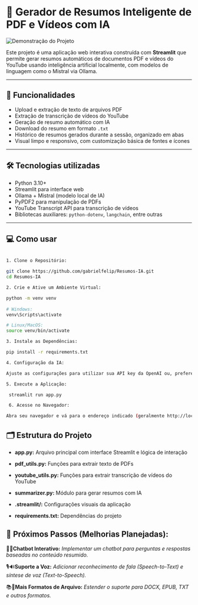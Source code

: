 # 📄 Gerador de Resumos Inteligente de PDF e Vídeos com IA

![Demonstração do Projeto](/resumo-ia.gif)


Este projeto é uma aplicação web interativa construída com **Streamlit** que permite gerar resumos automáticos de documentos PDF e vídeos do YouTube usando inteligência artificial localmente, com modelos de linguagem como o Mistral via Ollama.

---

## 🚀 Funcionalidades

- Upload e extração de texto de arquivos PDF  
- Extração de transcrição de vídeos do YouTube  
- Geração de resumo automático com IA  
- Download do resumo em formato `.txt`  
- Histórico de resumos gerados durante a sessão, organizado em abas  
- Visual limpo e responsivo, com customização básica de fontes e ícones  

---

## 🛠️ Tecnologias utilizadas

- Python 3.10+  
- Streamlit para interface web  
- Ollama + Mistral (modelo local de IA)  
- PyPDF2 para manipulação de PDFs  
- YouTube Transcript API para transcrição de vídeos  
- Bibliotecas auxiliares: `python-dotenv`, `langchain`, entre outras  

---

## 💻 Como usar

```bash

1. Clone o Repositório: 

git clone https://github.com/gabrielfelip/Resumos-IA.git
cd Resumos-IA

2. Crie e Ative um Ambiente Virtual:

python -m venv venv
 
# Windows:
venv\Scripts\activate

# Linux/MacOS:
source venv/bin/activate

3. Instale as Dependências:

pip install -r requirements.txt

4. Configuração da IA:

Ajuste as configurações para utilizar sua API key da OpenAI ou, preferencialmente, configure para usar Ollama localmente.

5. Execute a Aplicação:

 streamlit run app.py

 6. Acesse no Navegador:

Abra seu navegador e vá para o endereço indicado (geralmente http://localhost:8501).

```

## 🗂️ Estrutura do Projeto
- **app.py:** Arquivo principal com interface Streamlit e lógica de interação

- **pdf_utils.py:** Funções para extrair texto de PDFs

- **youtube_utils.py:** Funções para extrair transcrição de vídeos do YouTube

- **summarizer.py:** Módulo para gerar resumos com IA

- **.streamlit/:** Configurações visuais da aplicação

- **requirements.txt:** Dependências do projeto

###


## 🔮 Próximos Passos (Melhorias Planejadas):

💬🤖**Chatbot Interativo:** *Implementar um chatbot para perguntas e respostas baseadas no conteúdo resumido.*

🎙️🔊**Suporte a Voz:** *Adicionar reconhecimento de fala (Speech-to-Text) e síntese de voz (Text-to-Speech).*

📚📝**Mais Formatos de Arquivo:** *Estender o suporte para DOCX, EPUB, TXT e outros formatos.*


